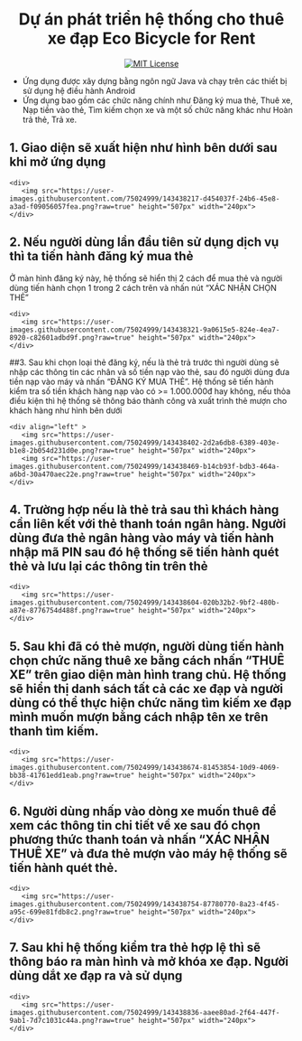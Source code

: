 
<h1 align="center">
  Dự án phát triển hệ thống cho thuê xe đạp Eco Bicycle for Rent
</h1>

<p align="center">
  <a href="https://opensource.org/licenses/MIT"><img src="https://img.shields.io/badge/License-MIT-yellow.svg" alt="MIT License" /></a>
</p>

* Ứng dụng được xây dựng bằng ngôn ngữ Java và chạy trên các thiết bị sử dụng hệ điều hành Android
* Ứng dụng bao gồm các chức năng chính như Đăng ký mua thẻ, Thuê xe, Nạp tiền vào thẻ, Tìm kiếm chọn xe và một số chức năng khác như Hoàn trả thẻ, Trả xe.

## 1.	Giao diện sẽ xuất hiện như hình bên dưới sau khi mở ứng dụng

    <div>
       <img src="https://user-images.githubusercontent.com/75024999/143438217-d454037f-24b6-45e8-a3ad-f09056057fea.png?raw=true" height="507px" width="240px">
    </div>

 
## 2.	Nếu người dùng lần đầu tiên sử dụng dịch vụ thì ta tiến hành đăng ký mua thẻ
Ở màn hình đăng ký này, hệ thống sẽ hiển thị 2 cách để mua thẻ và người dùng tiến hành chọn 1 trong 2 cách trên và nhấn nút “XÁC NHẬN CHỌN THẺ” 

    <div>
       <img src="https://user-images.githubusercontent.com/75024999/143438321-9a0615e5-824e-4ea7-8920-c82601adbd9f.png?raw=true" height="507px" width="240px">
    </div>

 
##3.	 Sau khi chọn loại thẻ đăng ký, nếu là thẻ trả trước thì người dùng sẽ nhập các thông tin các nhân và số tiền nạp vào thẻ, sau đó người dùng đưa tiền nạp vào máy và nhấn “ĐĂNG KÝ MUA THẺ”. Hệ thống sẽ tiến hành kiểm tra số tiền khách hàng nạp vào có >= 1.000.000đ hay không, nếu thỏa điều kiện thì hệ thống sẽ thông báo thành công và xuất trình thẻ mượn cho khách hàng như hình bên dưới

    <div align="left" >
       <img src="https://user-images.githubusercontent.com/75024999/143438402-2d2a6db8-6389-403e-b1e8-2b054d231d0e.png?raw=true" height="507px" width="240px">
       <img src="https://user-images.githubusercontent.com/75024999/143438469-b14cb93f-bdb3-464a-a6bd-30a470aec22e.png?raw=true" height="507px" width="240px">
    </div> 

## 4.	Trường hợp nếu là thẻ trả sau thì khách hàng cần liên kết với thẻ thanh toán ngân hàng. Người dùng đưa thẻ ngân hàng vào máy và tiến hành nhập mã PIN sau đó hệ thống sẽ tiến hành quét thẻ và lưu lại các thông tin trên thẻ  
    <div>
       <img src="https://user-images.githubusercontent.com/75024999/143438604-020b32b2-9bf2-480b-a87e-8776754d488f.png?raw=true" height="507px" width="240px">
    </div>

 
## 5.	Sau khi đã có thẻ mượn, người dùng tiến hành chọn chức năng thuê xe bằng cách nhấn “THUÊ XE” trên giao diện màn hình trang chủ. Hệ thống sẽ hiển thị danh sách tất cả các xe đạp và người dùng có thể thực hiện chức năng tìm kiếm xe đạp mình muốn mượn bằng cách nhập tên xe trên thanh tìm kiếm. 
    <div>
       <img src="https://user-images.githubusercontent.com/75024999/143438674-81453854-10d9-4069-bb38-41761edd1eab.png?raw=true" height="507px" width="240px">
    </div>

## 6.	Người dùng nhấp vào dòng xe muốn thuê để xem các thông tin chi tiết về xe sau đó chọn phương thức thanh toán và nhấn “XÁC NHẬN THUÊ XE” và đưa thẻ mượn vào máy hệ thống sẽ tiến hành quét thẻ.  
    <div>
       <img src="https://user-images.githubusercontent.com/75024999/143438754-87780770-8a23-4f45-a95c-699e81fdb8c2.png?raw=true" height="507px" width="240px">
    </div>

 
## 7.	Sau khi hệ thống kiểm tra thẻ hợp lệ thì sẽ thông báo ra màn hình và mở khóa xe đạp. Người dùng dắt xe đạp ra và sử dụng 
    <div>
       <img src="https://user-images.githubusercontent.com/75024999/143438836-aaee80ad-2f64-447f-9ab1-7d7c1031c44a.png?raw=true" height="507px" width="240px">
    </div>
